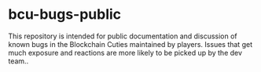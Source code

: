 # bcu-bugs-public
This repository is intended for public documentation and discussion of known bugs in the Blockchain Cuties maintained by players. Issues that get much exposure and reactions are more likely to be picked up by the dev team..
